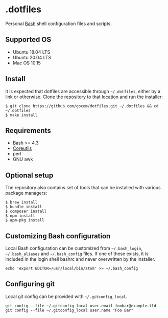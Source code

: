 .dotfiles
=====

Personal [Bash](https://www.gnu.org/software/bash/) shell configuration files and scripts.

Supported OS
-----

* Ubuntu 18.04 LTS
* Ubuntu 20.04 LTS
* Mac OS 10.15

Install
-----

It is expected that dotfiles are accessible through `~/.dotfiles`, either by a link or otherwise.
Clone the repository to that location and run the installer:

```
$ git clone https://github.com/gocom/dotfiles.git ~/.dotfiles && cd ~/.dotfiles
$ make install
```

Requirements
-----

* [Bash](https://www.gnu.org/software/bash/) >= 4.3
* [Coreutils](https://www.gnu.org/software/coreutils/coreutils.html)
* perl
* GNU awk

Optional setup
-----

The repository also contains set of tools that can be installed with various package managers:

```
$ brew install
$ bundle install
$ composer install
$ npm install
$ apm-pkg install
```

Customizing Bash configuration
-----

Local Bash configuration can be customized from `~/.bash_login`, `~/.bash_aliases` and `~/.bash_config` files.
If one of these exists, it is included in the login shell bashrc and never overwritten by the installer.

```
echo 'export EDITOR=/usr/local/bin/atom' >> ~/.bash_config
```

Configuring git
-----

Local git config can be provided with `~/.gitconfig_local`.

```
git config --file ~/.gitconfig_local user.email foobar@example.tld
git config --file ~/.gitconfig_local user.name "Foo Bar"
```
